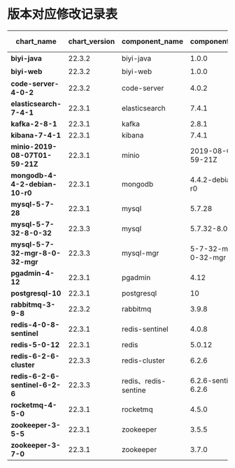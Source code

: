 # 版本对应修改记录表

| chart_name                      | chart_version | component_name      | component_version     | update user | date       |
| ------------------------------- | ------------- | ------------------- | --------------------- | ----------- | ---------- |
| **biyi-java**                   | 22.3.2        | biyi-java           | 1.0.0                 | 王宇          | 2022.12.15 |
| **biyi-web**                    | 22.3.2        | biyi-web            | 1.0.0                 | 王宇          | 2022.12.1  |
| **code-server-4-0-2**           | 22.3.2        | code-server         | 4.0.2                 | 王宇          | 2022.12.1  |
| **elasticsearch-7-4-1**         | 22.3.1        | elasticsearch       | 7.4.1                 | wangjin_zz  | 2022.10.24 |
| **kafka-2-8-1**                 | 22.3.1        | kafka               | 2.8.1                 | wangjin_zz  | 2022.10.24 |
| **kibana-7-4-1**                | 22.3.1        | kibana              | 7.4.1                 | wangjin_zz  | 2022.10.24 |
| **minio-2019-08-07T01-59-21Z**  | 22.3.1        | minio               | 2019-08-07T01-59-21Z  | wangjin_zz  | 2022.10.24 |
| **mongodb-4-4-2-debian-10-r0**  | 22.3.1        | mongodb             | 4.4.2-debian-10-r0    | wangjin_zz  | 2022.10.24 |
| **mysql-5-7-28**                | 22.3.1        | mysql               | 5.7.28                | wangjin_zz  | 2022.10.24 |
| **mysql-5-7-32-8-0-32**         | 22.3.3        | mysql               | 5.7.32-8.0.32         | 王宇          | 2023.1.5   |
| **mysql-5-7-32-mgr-8-0-32-mgr** | 22.3.3        | mysql-mgr           | 5-7-32-mgr-8-0-32-mgr | 王宇          | 2023.1.5   |
| **pgadmin-4-12**                | 22.3.1        | pgadmin             | 4.12                  | wangjin_zz  | 2022.10.24 |
| **postgresql-10**               | 22.3.1        | postgresql          | 10                    | wangjin_zz          | 2022.10.24 |
| **rabbitmq-3-9-8**              | 22.3.2        | rabbitmq            | 3.9.8                 | 王宇  | 2022.12.1  |
| **redis-4-0-8-sentinel**        | 22.3.1        | redis-sentinel      | 4.0.8                 | wangjin_zz  | 2022.10.24 |
| **redis-5-0-12**                | 22.3.1        | redis               | 5.0.12                | wangjin_zz  | 2022.10.24 |
| **redis-6-2-6-cluster**         | 22.3.3        | redis-cluster       | 6.2.6                 | 王宇          | 2023.1.5   |
| **redis-6-2-6-sentinel-6-2-6**  | 22.3.3        | redis、redis-sentine | 6.2.6-sentinel-6.2.6  | 王宇          | 2023.1.5   |
| **rocketmq-4-5-0**              | 22.3.1        | rocketmq            | 4.5.0                 | wangjin_zz  | 2022.10.24 |
| **zookeeper-3-5-5**             | 22.3.1        | zookeeper           | 3.5.5                 | wangjin_zz  | 2022.10.24 |
| **zookeeper-3-7-0**             | 22.3.1        | zookeeper           | 3.7.0                 | wangjin_zz  | 2022.10.24 |


